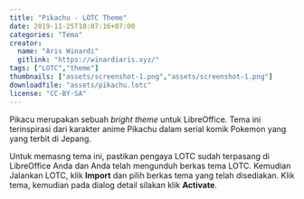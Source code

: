 ```yaml
---
title: "Pikachu - LOTC Theme"
date: 2019-11-25T10:07:16+07:00
categories: "Tema"
creator: 
  name: "Aris Winardi"
  gitlink: "https://winardiaris.xyz/"
tags: ["LOTC","theme"]
thumbnails: ["assets/screenshot-1.png","assets/screenshot-1.png"]
downloadfile: "assets/pikachu.lotc"
license: "CC-BY-SA"
---
```

Pikacu merupakan sebuah *bright theme* untuk LibreOffice. Tema ini terinspirasi dari karakter anime Pikachu dalam serial komik Pokemon yang yang terbit di Jepang.
<!--more-->

Untuk memasng tema ini, pastikan pengaya LOTC sudah terpasang di LibreOffice Anda dan Anda telah mengunduh berkas tema LOTC. Kemudian Jalankan LOTC, klik **Import** dan pilih berkas tema yang telah disediakan. Klik tema, kemudian pada dialog detail silakan klik **Activate**.